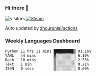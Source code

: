 ### Hi there 👋

![visitors](https://visitor-badge.glitch.me/badge?page_id=zhourunlai)
[![Steam](https://img.shields.io/badge/dynamic/json?label=Steam&query=%24.data.totalSubs&url=https%3A%2F%2Fapi.spencerwoo.com%2Fsubstats%2F%3Fsource%3DsteamGames%26queryKey%3D76561198285156854&suffix=%20Games&logo=steam&labelColor=134375&color=0b1a37&longCache=true)](http://steamcommunity.com/profiles/76561198285156854)

Auto updated by <a href="https://github.com/zhourunlai/zhourunlai/actions" target="_blank">zhourunlai/actions</a>

### Weekly Languages Dashboard

<!--PART:wakatime-->
```text
Python 11 hrs 11 mins █████████▒ 91.16%
YAML   44 mins        ▓░░░░░░░░░ 6.10%
Bash   18 mins        ▒░░░░░░░░░ 2.53%
Text   1 min          ▒░░░░░░░░░ 0.21%
JSON   0 secs         ▒░░░░░░░░░ 0.00%
```
<!--PART:wakatime-->
